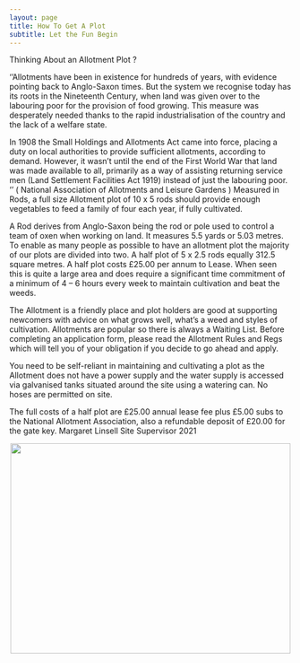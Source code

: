 ```yaml
---
layout: page
title: How To Get A Plot
subtitle: Let the Fun Begin
---
```


Thinking About an Allotment Plot ?

‘’Allotments have been in existence for hundreds of years, with evidence pointing back to
Anglo-Saxon times. But the system we recognise today has its roots in the Nineteenth
Century, when land was given over to the labouring poor for the provision of food growing.
This measure was desperately needed thanks to the rapid industrialisation of the country
and the lack of a welfare state.

In 1908 the Small Holdings and Allotments Act came into
force, placing a duty on local authorities to provide sufficient allotments, according to
demand. However, it wasn’t until the end of the First World War that land was made
available to all, primarily as a way of assisting returning service men (Land Settlement
Facilities Act 1919) instead of just the labouring poor. ‘’
( National Association of Allotments and Leisure Gardens )
Measured in Rods, a full size Allotment plot of 10 x 5 rods should provide enough vegetables
to feed a family of four each year, if fully cultivated.

A Rod derives from Anglo-Saxon being the rod or pole used to control a team of oxen when
working on land. It measures 5.5 yards or 5.03 metres.
To enable as many people as possible to have an allotment plot the majority of our plots are
divided into two. A half plot of 5 x 2.5 rods equally 312.5 square metres. A half plot costs
£25.00 per annum to Lease.
When seen this is quite a large area and does require a significant time commitment of a
minimum of 4 – 6 hours every week to maintain cultivation and beat the weeds.

The Allotment is a friendly place and plot holders are good at supporting newcomers with
advice on what grows well, what’s a weed and styles of cultivation.
Allotments are popular so there is always a Waiting List. Before completing an application
form, please read the Allotment Rules and Regs which will tell you of your obligation if you
decide to go ahead and apply.

You need to be self-reliant in maintaining and cultivating a plot as the Allotment does not
have a power supply and the water supply is accessed via galvanised tanks situated around
the site using a watering can. No hoses are permitted on site.

The full costs of a half plot are £25.00 annual lease fee plus £5.00 subs to the National
Allotment Association, also a refundable deposit of £20.00 for the gate key.
Margaret Linsell
Site Supervisor 2021

<p align="center">
  <img width="500" height="375" src="https://croftie48.github.io/seaford_allotments.github.io/assets/img/jorg-hofmeier-wfqsRJZjXP0-unsplash.jpg">
</p>
